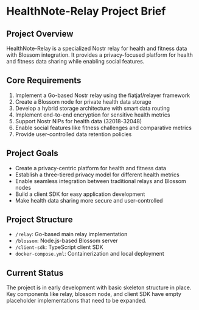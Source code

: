 # HealthNote-Relay Project Brief

## Project Overview
HealthNote-Relay is a specialized Nostr relay for health and fitness data with Blossom integration. It provides a privacy-focused platform for health and fitness data sharing while enabling social features.

## Core Requirements
1. Implement a Go-based Nostr relay using the fiatjaf/relayer framework
2. Create a Blossom node for private health data storage
3. Develop a hybrid storage architecture with smart data routing
4. Implement end-to-end encryption for sensitive health metrics
5. Support Nostr NIPs for health data (32018-32048)
6. Enable social features like fitness challenges and comparative metrics
7. Provide user-controlled data retention policies

## Project Goals
- Create a privacy-centric platform for health and fitness data
- Establish a three-tiered privacy model for different health metrics
- Enable seamless integration between traditional relays and Blossom nodes
- Build a client SDK for easy application development
- Make health data sharing more secure and user-controlled

## Project Structure
- `/relay`: Go-based main relay implementation
- `/blossom`: Node.js-based Blossom server
- `/client-sdk`: TypeScript client SDK
- `docker-compose.yml`: Containerization and local deployment

## Current Status
The project is in early development with basic skeleton structure in place. Key components like relay, blossom node, and client SDK have empty placeholder implementations that need to be expanded. 